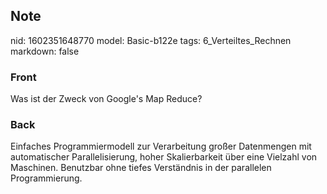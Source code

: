 ## Note
nid: 1602351648770
model: Basic-b122e
tags: 6_Verteiltes_Rechnen
markdown: false

### Front
Was ist der Zweck von Google's Map Reduce?

### Back
Einfaches Programmiermodell zur Verarbeitung großer Datenmengen mit automatischer Parallelisierung, hoher Skalierbarkeit über eine Vielzahl von Maschinen. Benutzbar ohne tiefes Verständnis in der parallelen Programmierung.
